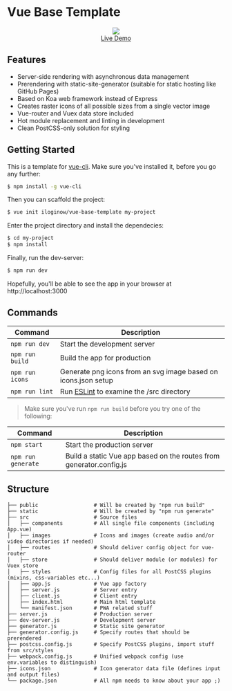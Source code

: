 # Vue Base Template

<p align="center">
  <a href="https://https://iloginow.github.io/vue-base-template/" target="_blank">
    <img src="https://user-images.githubusercontent.com/23266023/33716666-13ea7cd0-db68-11e7-9a01-17bd97820bb9.gif">
    <br>
    Live Demo
  </a>
</p>

## Features

* Server-side rendering with asynchronous data management
* Prerendering with static-site-generator (suitable for static hosting like GitHub Pages)
* Based on Koa web framework instead of Express
* Creates raster icons of all possible sizes from a single vector image
* Vue-router and Vuex data store included
* Hot module replacement and linting in development
* Clean PostCSS-only solution for styling

## Getting Started

This is a template for [vue-cli](https://github.com/vuejs/vue-cli). Make sure you've installed it, before you go any further:

``` bash
$ npm install -g vue-cli
```

Then you can scaffold the project:

``` bash
$ vue init iloginow/vue-base-template my-project
```

Enter the project directory and install the dependecies:

``` bash
$ cd my-project
$ npm install
```

Finally, run the dev-server:

``` bash
$ npm run dev
```

Hopefully, you'll be able to see the app in your browser at http://localhost:3000

## Commands

| Command | Description |
| --- | --- |
| ``` npm run dev ``` | Start the development server |
| ``` npm run build ``` | Build the app for production |
| ``` npm run icons ``` | Generate png icons from an svg image based on icons.json setup |
| ``` npm run lint ``` | Run [ESLint](https://github.com/eslint/eslint) to examine the /src directory |

> Make sure you've run ``` npm run build ``` before you try one of the following:

| Command | Description |
| --- | --- |
| ``` npm start ``` | Start the production server |
| ``` npm run generate ``` | Build a static Vue app based on the routes from generator.config.js |

## Structure

    ├── public                  # Will be created by "npm run build"
    ├── static                  # Will be created by "npm run generate"
    ├── src                     # Source files
    │   ├── components          # All single file components (including App.vue)
    │   ├── images              # Icons and images (create audio and/or video directories if needed)
    │   ├── routes              # Should deliver config object for vue-router
    │   ├── store               # Should deliver module (or modules) for Vuex store
    │   ├── styles              # Config files for all PostCSS plugins (mixins, css-variables etc...) 
    │   ├── app.js              # Vue app factory
    │   ├── server.js           # Server entry
    │   ├── client.js           # Client entry
    │   ├── index.html          # Main html template
    │   └── manifest.json       # PWA related stuff
    ├── server.js               # Production server
    ├── dev-server.js           # Development server
    ├── generator.js            # Static site generator
    ├── generator.config.js     # Specify routes that should be prerendered
    ├── postcss.config.js       # Specify PostCSS plugins, import stuff from src/styles
    ├── webpack.config.js       # Unified webpack config (use env.variables to distinguish)
    ├── icons.json              # Icon generator data file (defines input and output files)
    └── package.json            # All npm needs to know about your app ;)
